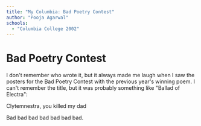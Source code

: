 ```yaml
---
title: "My Columbia: Bad Poetry Contest"
author: "Pooja Agarwal"
schools:
  - "Columbia College 2002"
---
```


# Bad Poetry Contest

I don't remember who wrote it, but it always made me laugh when I saw the posters for the Bad Poetry Contest with the previous year's winning poem. I can't remember the title, but it was probably something like "Ballad of Electra":

Clytemnestra, you killed my dad

Bad bad bad bad bad bad bad.
